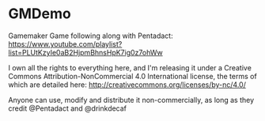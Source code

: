 # GMDemo
Gamemaker Game following along with Pentadact: https://www.youtube.com/playlist?list=PLUtKzyIe0aB2HjpmBhnsHpK7ig0z7ohWw

I own all the rights to everything here, and I'm releasing it under a Creative Commons Attribution-NonCommercial 4.0 International license, the terms of which are detailed here: http://creativecommons.org/licenses/by-nc/4.0/

Anyone can use, modify and distribute it non-commercially, as long as they credit @Pentadact and @drinkdecaf